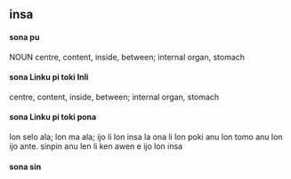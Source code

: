 ## insa

#### sona pu

NOUN centre, content, inside, between; internal organ, stomach

#### sona Linku pi toki Inli

centre, content, inside, between; internal organ, stomach

#### sona Linku pi toki pona

lon selo ala; lon ma ala; ijo li lon insa la ona li lon poki anu lon tomo anu lon ijo ante. sinpin anu len li ken awen e ijo lon insa

#### sona sin

